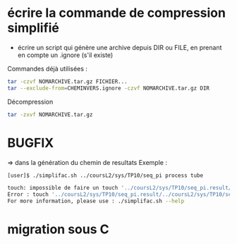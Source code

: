 # écrire la commande de compression simplifié
- écrire un script qui génère une archive depuis DIR ou FILE, en prenant en compte un .ignore (s'il existe)

Commandes déjà utilisées :
```sh
tar -czvf NOMARCHIVE.tar.gz FICHIER...
tar --exclude-from=CHEMINVERS.ignore -czvf NOMARCHIVE.tar.gz DIR
```
Décompression
```sh
tar -zxvf NOMARCHIVE.tar.gz
```

# BUGFIX
=> dans la génération du chemin de resultats
Exemple : 
```sh
[user]$ ./simplifac.sh ../coursL2/sys/TP10/seq_pi process tube

touch: impossible de faire un touch '../coursL2/sys/TP10/seq_pi.result/../coursL2/sys/TP10/seq_pi.c': Aucun fichier ou dossier de ce nom
Error : touch '../coursL2/sys/TP10/seq_pi.result/../coursL2/sys/TP10/seq_pi.c' failed
For more information, please use : ./simplifac.sh --help
```

# migration sous C